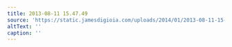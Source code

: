 ```yaml
---
title: 2013-08-11 15.47.49
source: 'https://static.jamesdigioia.com/uploads/2014/01/2013-08-11-15-47-49-scaled.jpg'
altText: ''
caption: ''
---
```


